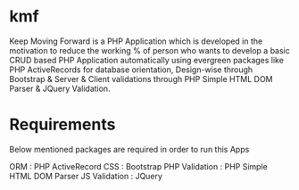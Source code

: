 kmf
===

Keep Moving Forward is a PHP Application which is developed in the motivation to reduce the working % of person who wants to develop a basic CRUD based PHP Application automatically using evergreen packages like PHP ActiveRecords for database orientation, Design-wise through Bootstrap & Server & Client validations through PHP Simple HTML DOM Parser & JQuery Validation.

Requirements
============

Below mentioned packages are required in order to run this Apps

ORM : PHP ActiveRecord
CSS : Bootstrap
PHP Validation : PHP Simple HTML DOM Parser
JS Validation : JQuery
